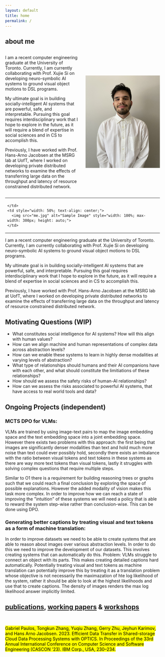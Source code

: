 ```yaml
---
layout: default
title: home
permalink: /
---
```




## about me 

<div style="display: flex; justify-content: space-between; align-items: center; gap: 20px;">
  <div style="flex: 1; text-align: left;">
   <p>I am a recent computer engineering graduate at the University of Toronto. Currently,
I am currently collaborating with Prof. Xujie Si on developing neuro-symbolic AI systems to 
ground visual object motions to DSL programs.
</p>
      <p>My ultimate goal is in building socially-intelligent AI systems that are powerful, safe,
and interpretable. Pursuing this goal requires interdisciplinary work that I hope to 
explore in the future, as it will require a blend of expertise in social sciences and in 
CS to accomplish this.
</p>
      <p>Previously, I have worked with Prof. Hans-Arno Jacobsen at the MSRG lab at UofT, where I 
worked on developing private distributed networks to examine the effects of transferring 
large data on the throughput and latency of resource constrained distributed network.</p>
  </div>
  <div style="flex: 1;">
    <img src="me.jpg" alt="Sample Image" style="width: 100%; max-width: 300px; height: 300px;">
  </div>
</div>

<table style="width: 100%; table-layout: fixed;">
  <tr>
    <td style="width: 50%; text-align: left; padding-right: 20px;">
      
    </td>
    <td style="width: 50%; text-align: center;">
      <img src="me.jpg" alt="Sample Image" style="width: 100%; max-width: 300px; height: auto;">
    </td>
  </tr>
</table>

I am a recent computer engineering graduate at the University of Toronto. Currently,
I am currently collaborating with Prof. Xujie Si on developing neuro-symbolic AI systems to 
ground visual object motions to DSL programs.

My ultimate goal is in building socially-intelligent AI systems that are powerful, safe,
and interpretable. Pursuing this goal requires interdisciplinary work that I hope to 
explore in the future, as it will require a blend of expertise in social sciences and in 
CS to accomplish this.

Previously, I have worked with Prof. Hans-Arno Jacobsen at the MSRG lab at UofT, where I 
worked on developing private distributed networks to examine the effects of transferring 
large data on the throughput and latency of resource constrained distributed network.

## Motivating Questions (WIP)
  
  - What constitutes social intelligence for AI systems? How will this align with human
    values?
  - How can we align machine and human representations of complex data across abstraction levels?
  - How can we enable these systems to learn in highly dense modalities at varying levels of abstraction?
  - What type of relationships should humans and their AI companions have with each other,
    and what should constitute the limitiations of these relationships?
  - How should we assess the safety risks of human-AI relationships?
  - How can we assess the risks associated to powerful AI systems, that have access to real
    world tools and data?


## Ongoing Projects (independent)

### **MCTS DPO for VLMs:**

VLMs are trained by using image-text pairs to map the image embedding space
and the text embedding space into a joint embedding space. However there exists two problems with
this approach: the first being that images are significantly denser modalities than text and hold much more noise than text could ever possibly hold, secondly there exists an imbalance with the ratio between visual tokens and text tokens in these systems as there are way more text tokens than visual tokens, lastly it struggles with solving complex questions that require multiple steps.
   
Similar to O1 there is a requirement for building reasoning trees or graphs such that we could reach a final conclusion
by exploring the space of possible explanations. However the added modality of vision makes this task more complex. In order to improve how we can reach a state of improving the "intuition" of these systems we will need a policy that is able to reward the system step-wise rather than conclusion-wise. This can be done using DPO.

### **Generating better captions by treating visual and text tokens as a form of machine translation:**

In order to improve datasets we need to be able to create systems that are able to reason about images
over various abstraction levels. In order to do this we need to improve the development of our datasets. 
This involves creating systems that can automatically do this. Problem: VLMs struggle to connect an object with its
parts. This makes creating detailed captions hard automatically. Potentially treating visual and text tokens as machine translation can potentially improve this by treating it as a translation problem whose objective is not necessarily 
the maximazation of hte log likelihood of the system, rather it should be able to look at the highest likelihoods and use that to create captions. The density of images renders the max log likelihood answer implicitly limited. 

## <u class="publications">publications</u>, <u class="working">working papers</u> & <u class="conferences">workshops</u>
 
<p>&nbsp;</p>

<mark class="confm">Gabriel Paulos, Tongkun Zhang, Yuqiu Zhang, Gerry Zhu, Jeyhun Karimov, and Hans Arno Jacobsen. 2023. Efficient Data Transfer in Shared-storage Cloud Data Processing Systems with OPTICS. In Proceedings of the 33rd Annual International Conference on Computer Science and Software Engineering (CASCON '23). IBM Corp., USA, 230–234.</mark>
